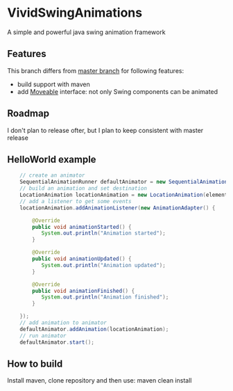 # VividSwingAnimations

A simple and powerful java swing animation framework

## Features

This branch differs from [master branch](https://github.com/anormal81/VividSwingAnimations) for following features:

* build support with maven
* add [Moveable](src/main/java/de/anormalmedia/vividswinganimations/api/Moveable.java) interface: not only Swing components can be animated

## Roadmap

I don't plan to release ofter, but I plan to keep consistent with master release

## HelloWorld example

```java
	// create an animator
	SequentialAnimationRunner defaultAnimator = new SequentialAnimationRunner();
	// build an animation and set destination
	LocationAnimation locationAnimation = new LocationAnimation(element, btnTestButton.getLocationX() + 100,element.getLocationY());
	// add a listener to get some events
	locationAnimation.addAnimationListener(new AnimationAdapter() {

	    @Override
	    public void animationStarted() {
		   System.out.println("Animation started");
	    }

	    @Override
	    public void animationUpdated() {
		   System.out.println("Animation updated");
	    }

	    @Override
	    public void animationFinished() {
		   System.out.println("Animation finished");
	    }

	});
    // add animation to animator
	defaultAnimator.addAnimation(locationAnimation);
    // run animator
	defaultAnimator.start();
```

## How to build

Install maven, clone repository and then use: maven clean install

